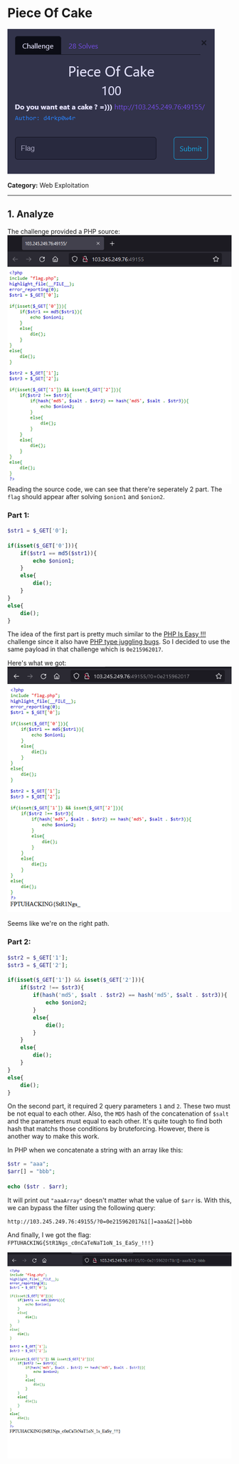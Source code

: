 # Piece Of Cake
![1](./media/1.png)

**Category:** Web Exploitation

---
## 1. Analyze
The challenge provided a PHP source:
![](./media/2.png)
Reading the source code, we can see that there're seperately 2 part. The `flag` should appear after solving `$onion1` and `$onion2`.

### Part 1:
```PHP
$str1 = $_GET['0']; 

if(isset($_GET['0'])){ 
    if($str1 == md5($str1)){ 
        echo $onion1; 
    } 
    else{ 
        die(); 
    } 
} 
else{ 
    die();    
}  
```

The idea of the first part is pretty much similar to the [PHP Is Easy !!!](../PHP%20Is%20Easy%20!!!/PHP%20Is%20Easy%20!!!.md) challenge since it also have [PHP type juggling bugs](https://owasp.org/www-pdf-archive/PHPMagicTricks-TypeJuggling.pdf). So I decided to use the same payload in that challenge which is `0e215962017`.



Here's what we got:
![](./media/3.PNG)

Seems like we're on the right path.

### Part 2:
```PHP
$str2 = $_GET['1']; 
$str3 = $_GET['2']; 

if(isset($_GET['1']) && isset($_GET['2'])){ 
    if($str2 !== $str3){ 
        if(hash('md5', $salt . $str2) == hash('md5', $salt . $str3)){ 
            echo $onion2; 
        } 
        else{ 
            die(); 
        } 
    } 
    else{ 
        die(); 
    } 
} 
else{ 
    die();    
}  
```
On the second part, it required 2 query parameters `1` and `2`. These two must be not equal to each other. Also, the `MD5` hash of the concatenation of `$salt` and the parameters must equal to each other.
It's quite tough to find both hash that matchs those conditions by bruteforcing. However, there is another way to make this work.

In PHP when we concatenate a string with an array like this:
```PHP
$str = "aaa";
$arr[] = "bbb";

echo ($str . $arr);
```
It will print out `"aaaArray"` doesn't matter what the value of `$arr` is. With this, we can bypass the filter using the following query: 
```
http://103.245.249.76:49155/?0=0e215962017&1[]=aaa&2[]=bbb
```
And finally, I we got the flag: `FPTUHACKING{StR1Ngs_c0nCaTeNaT1oN_1s_EaSy_!!!}`

![](./media/4.png)
